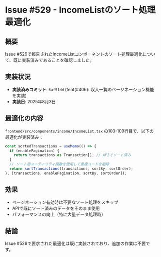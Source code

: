 # Issue #529 - IncomeListのソート処理最適化

## 概要
Issue #529で報告されたIncomeListコンポーネントのソート処理最適化について、既に実装済みであることを確認しました。

## 実装状況
- **実装済みコミット**: `6af51dd` (feat(#406): 収入一覧のページネーション機能を実装)
- **実装日**: 2025年8月3日

## 最適化の内容
`frontend/src/components/income/IncomeList.tsx` の103-109行目で、以下の最適化が実装済み：

```typescript
const sortedTransactions = useMemo(() => {
  if (enablePagination) {
    return transactions as Transaction[]; // APIでソート済み
  }
  // ソート用ユーティリティ関数を使用して重複コードを削除
  return sortTransactions(transactions, sortBy, sortOrder);
}, [transactions, enablePagination, sortBy, sortOrder]);
```

## 効果
- ページネーション有効時は不要なソート処理をスキップ
- APIで既にソート済みのデータをそのまま使用
- パフォーマンスの向上（特に大量データ処理時）

## 結論
Issue #529で要求された最適化は既に実装されており、追加の作業は不要です。